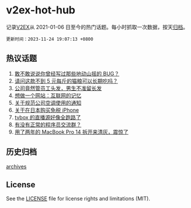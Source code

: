 # v2ex-hot-hub

 记录[V2EX](https://www.v2ex.com/)从 2021-01-06 日至今的热门话题。每小时抓取一次数据，按天[归档](archives)。

`更新时间：2023-11-24 19:07:13 +0800`

## 热议话题

1. [敢不敢说说你曾经写过那些地动山摇的 BUG？](https://www.v2ex.com/t/994763)
1. [请问这款不到 5 元每斤的猫粮可以长期吃吗？](https://www.v2ex.com/t/994738)
1. [公司竟然管员工头发，男生不准留长发](https://www.v2ex.com/t/994700)
1. [想做一个网站：互联网的记忆](https://www.v2ex.com/t/994818)
1. [关于规范公司空调使用的通知](https://www.v2ex.com/t/994729)
1. [关于在日本购买免税 iPhone](https://www.v2ex.com/t/994777)
1. [tvbox 的直播源好像全跑路了](https://www.v2ex.com/t/994651)
1. [有没有正常的程序员交流群？](https://www.v2ex.com/t/994819)
1. [用了两年的 MacBook Pro 14 拆开来清灰，震惊了](https://www.v2ex.com/t/994725)

## 历史归档

[archives](archives)

## License

See the [LICENSE](LICENSE) file for license rights and limitations (MIT).
